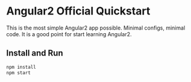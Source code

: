 # Angular2 Official Quickstart

This is the most simple Angular2 app possible. Minimal configs, minimal code. It is a good point for start learning Angular2.

## Install and Run

```bash
npm install
npm start
```
